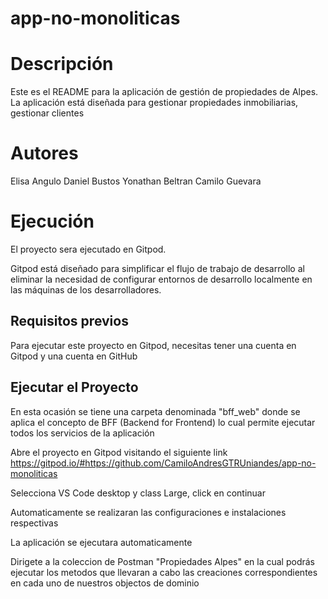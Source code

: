 ﻿# app-no-monoliticas

# Descripción

Este es el README para la aplicación de gestión de propiedades de Alpes. La aplicación está diseñada para gestionar propiedades inmobiliarias, gestionar clientes

# Autores

Elisa Angulo
Daniel Bustos
Yonathan Beltran
Camilo Guevara

# Ejecución

El proyecto sera ejecutado en Gitpod.

Gitpod está diseñado para simplificar el flujo de trabajo de desarrollo al eliminar la necesidad de configurar entornos de desarrollo localmente en las máquinas de los desarrolladores.

## Requisitos previos

Para ejecutar este proyecto en Gitpod, necesitas tener una cuenta en Gitpod y una cuenta en GitHub

## Ejecutar el Proyecto

En esta ocasión se tiene una carpeta denominada "bff_web" donde se aplica el concepto de BFF (Backend for Frontend) lo cual permite ejecutar todos los servicios de la aplicación

Abre el proyecto en Gitpod visitando el siguiente link https://gitpod.io/#https://github.com/CamiloAndresGTRUniandes/app-no-monoliticas

Selecciona VS Code desktop y class Large, click en continuar

Automaticamente se realizaran las configuraciones e instalaciones respectivas

La aplicación se ejecutara automaticamente

Dirigete a la coleccion de Postman "Propiedades Alpes" en la cual podrás ejecutar los metodos que llevaran a cabo las creaciones correspondientes en cada uno de nuestros objectos de dominio
